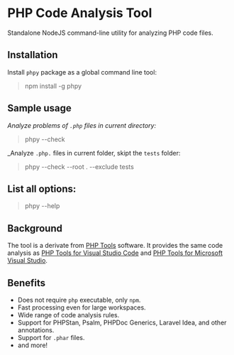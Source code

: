 # PHP Code Analysis Tool

Standalone NodeJS command-line utility for analyzing PHP code files.

## Installation

Install `phpy` package as a global command line tool:

> npm install -g phpy

## Sample usage

_Analyze problems of `.php` files in current directory:_

> phpy --check

_Analyze `.php.` files in current folder, skipt the `tests` folder:

> phpy --check --root . --exclude tests

## List all options:

> phpy --help

## Background

The tool is a derivate from [PHP Tools](https://www.devsense.com/) software. It provides the same code analysis as [PHP Tools for Visual Studio Code](https://docs.devsense.com/vscode/problems/) and [PHP Tools for Microsoft Visual Studio](https://docs.devsense.com/vs/code%20validation/diagnostics/).

## Benefits

- Does not require `php` executable, only `npm`.
- Fast processing even for large workspaces.
- Wide range of code analysis rules.
- Support for PHPStan, Psalm, PHPDoc Generics, Laravel Idea, and other annotations.
- Support for `.phar` files.
- and more!
